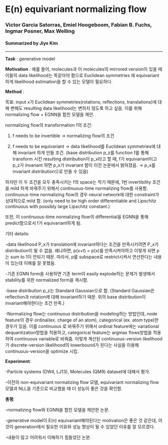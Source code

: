 # E(n) equivariant normalizing flow
### Victor Garcia Satorras, Emiel Hoogeboom, Fabian B. Fuchs, Ingmar Posner, Max Welling
#### Summarized by Jiye Kim
---

**Task** : generative model


 

**Motivation** : 예를 들어, molecules과 이 molecules의 mirrored version이 있을 때 이들의 data likelihood는 똑같아야 함으로 Euclidean symmetries 에 equivariant 하게 likelihood estimation을 할 수 있는 모델이 필요하다.

 

**Method** :


	
목표: input x가 Euclidean symmetries(rotations, reflections, translations)에 대해 변해도 resulting data likelihood는 변하지 않도록 하고 싶음. 이를 위해 normalizing flow + EGNN을 합친 모델을 제안.

normalizing flow의 transformation f의 조건:


	
1) f needs to be invertible → normalizing flow의 조건
	
2) f needs to be equivariant → data likelihood를 Euclidean symmetries에 대해 invariant 하게 만들 조건. (base distribution p_z를 function f를 통해 transform 시킨 resulting distribution이 p_x라고 할 때, f가 equivariant이고 p_z가 invariant 하면 p_x가 invariant 함이 이전 논문에서 밝혀졌음. → p_x를 invariant distribution으로 만들 수 있음)


하지만 이 두 조건을 모두 충족시키는 f의 space는 작기 때문에, 1번 invertibility 조건을 mild 하게 바꿔주기 위해서 continuous-time normalizing flow를 사용함. continuous-time normalizing flow의 경우 neural network에 대한 constraint가 상대적으로 mild 함. (only need to be high order differentiable and Lipschitz continuous with possibly large Lipschitz constant.)

또한, 이 continuous-time normalizing flow의 differential을 EGNN을 통해 predict함으로서 f가 equivariant하게 됨.

기타 details:


	
-data likelihood P_x가 translation에 invariant하다는 조건을 만족시키려면 P_x가 distribution이 될 수 없음. 왜냐하면, p(x+t) = p(x)를 만족시켜야하고 이렇게 되면 p는 sum to 1이 안되기 때문. 따라서, p를 subspace로 restrict시켜서 연산한다는 내용이 있는데 이해를 잘 못했음.
	
-기존 EGNN form을 사용하면 기존 term이 easily explode하는 문제가 발생해서 stability를 위한 normalized form을 제시함.
	
-base distribution p_z는 Standard Gaussian으로 함. (Standard Gaussian은 reflection과 rotation에 대해 invariant하기 때문. 위의 base distribution이 invariant해야한다는 조건 만족.)
	
-Normalizing flow는 continuous distribution을 modeling하는 방법인데, node feature의 경우 ordinal(ex. charge of an atom), categorical (ex. atom type)한 경우가 있음. 이를 continuous 로 바꿔주기 위해서 ordinal feature에는 variational dequantization방법을 적용하고, categorical feature는 argmax flows방법을 적용하여 continuous variable로 바꿔줌. 이렇게 계산된 continuous-version likelihood가 discrete-version likelihood의 lowerbound가 된다는 사실을 이용해 continuous-version을 optimize 시킴.



**Experiment**:

-Particle systems (DW4, LJ13), Molecules (QM9) dataset에 대해서 평가.

-이전의 non-equivariant normalizing flow 모델, equivariant normalizing flow 모델과 NLL을 기준으로 비교했을 때 더 성능이 좋은 것을 확인함.


 



**총평**:

-normalizing flow와 EGNN을 합친 모델을 제안한 논문.

-generative model이 E(n) equivariant해야된다는 motivation은 좋은 것 같은데, 이것이 generation에서 필요한 이유와 성능 향상이 될 수 있었던 이유를 잘 모르겠다.

-내용이 많고 어려워서 이해하기 힘들었던 논문.
